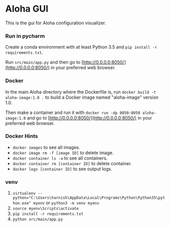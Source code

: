 # Aloha GUI
This is the gui for Aloha configuration visualizer.

### Run in pycharm
Create a conda environment with at least Python 3.5 and `pip install -r requirements.txt`.

Run `src/main/app.py` and then go to [http://0.0.0.0:8050/](http://0.0.0.0:8050/) in your preferred web browser.

### Docker
In the main Aloha directory where the Dockerfile is, run `docker build -t aloha-image:1.0 .` to build a Docker image named "aloha-image" version 1.0.

Then make a container and run it with `docker run -dp 8050:8050 aloha-image:1.0` and go to [http://0.0.0.0:8050/](http://0.0.0.0:8050/) in your preferred web browser.

### Docker Hints
* `docker images` to see all images.
* `docker image rm -f [image ID]` to delete image.
* `docker container ls -a` to see all containers.
* `docker container rm [container ID]` to delete container.
* `docker logs [container ID]` to see output logs.

### venv
1. `virtualenv --python="C:\Users\harnish\AppData\Local\Programs\Python\Python35\python.exe" myenv` or `python3 -m venv myenv` 
1. `source myenv\Scripts\activate`
1. `pip install -r requirements.txt`
1. `python src/main/app.py`